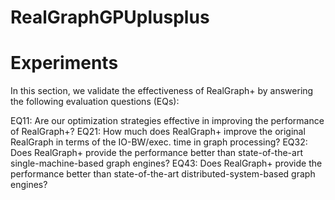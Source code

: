 # RealGraphGPUplusplus
  # Experiments

In this section, we validate the effectiveness of RealGraph+ by answering the following evaluation questions (EQs):

EQ11: Are our optimization strategies effective in improving the performance of RealGraph+?
EQ21: How much does RealGraph+ improve the original RealGraph in terms of the IO-BW/exec. time in graph processing?
EQ32: Does RealGraph+ provide the performance better than state-of-the-art single-machine-based graph engines?
EQ43: Does RealGraph+ provide the performance better than state-of-the-art distributed-system-based graph engines?
